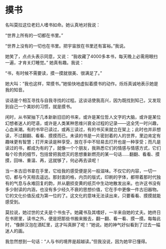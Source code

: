 # 摸书

名叫莫拉这位老妇人嗜书如命。她认真地对我说： 

“世界上所有的一切都在书里。” 

“世界上没有的一切也在书里。把宇宙放在书里还有富裕。”我说。 

她笑了，点点头表示同意，又说： “我收藏了4000多本书，每天晚上必需用眼扫一遍，才肯关灯睡觉。” 她真有趣。我说： 

“书，有时候不需要读，摸一摸就很美、很满足了。” 

她大叫：“我也这样，常摸书。”她愉快地虚拟着摸书的动作。烁烁真诚地表示她是我的知音。 

谈话是个相互寻找与自我寻找的过程。这谈话使我高兴，因为既找到知己，又发现到自己一个美妙的习惯，就是摸书。 

闲时，从书架抽下几本新新旧旧的书来，或许是某位哲人文字的大脑，或许是某位幻想者迷人的呓语，或许是人类某种思维兴衰全过程的记录——这全凭一时兴趣，心血来潮。有的书早已读过，或再三读过，有的书买来就立在架上；此时也并非想读，不过翻翻、看看、摸摸而已。未读的书是一片密封着的人的世界，里边肯定有趣味更有智慧；打开来读是种享受，放在手中不轻易去打开也是一种享受；而凡是读过的书，都成为有的了，就像一个个朋友，我熟悉它们的情感与情感方式，它们每个珍贵的细节，包括曾把我熄灭的思想重新燃亮的某一句话……翻翻、看看、摸摸，回味、重温、再，这就够了，何必再去读呢！ 

当一本古旧书拿在手里，它给我的感受便是另一般滋味。不仅它的内容，一切一切，都与今天相去遥远。那封面的格，内页的版式，印刷的字体，都带着那时代独有的气息与永难回复的韵，并从磨损变黄的纸页中生动地散发出来。也许这书没有多少耐读的内涵，也没有多少经久不衰的思想价值，它在手中更像一件古旧器物。它的文化价值反成为第一位的了。这文化的意味无法读出来，只要看看、摸摸就能感受到。 

莫拉说，她过世的丈夫是个书虫子。她藏书及其嗜好，一半来自她的丈夫。她终日在书房里，读书之外，便是把那些书搬来搬去，翻一翻、看一看、摸一摸。每每此时，“像醉汉泡在酒缸里，这才叫真醉了呢！”她说。她的神气好似看到了过去一幅迷人的画。 

我忽然想到一句话：“人与书的境界是超越读。”但我没说，因为她早已懂得。
 